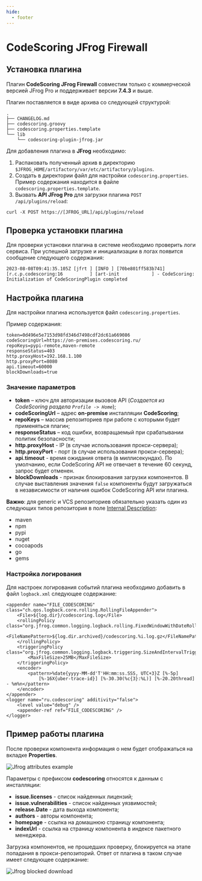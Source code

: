 ```yaml
---
hide:
  - footer
---
```

# CodeScoring JFrog Firewall

## Установка плагина

Плагин **CodeScoring JFrog Firewall** совместим только с коммерческой версией JFrog Pro и поддерживает версии **7.4.3** и выше.

Плагин поставляется в виде архива со следующей структурой:

```
.
├── CHANGELOG.md
├── codescoring.groovy
├── codescoring.properties.template
└── lib
    └── codescoring-plugin-jfrog.jar
```

Для добавления плагина в **JFrog** необходимо:

1. Распаковать полученный архив в директорию `$JFROG_HOME/artifactory/var/etc/artifactory/plugins`.
2. Создать в директории файл для настройки `codescoring.properties`. Пример содержания находится в файле `codescoring.properties.template`.
3. Вызвать **API JFrog Pro** для загрузки плагина `POST /api/plugins/reload`:
```curl
curl -X POST https://[JFROG_URL]/api/plugins/reload
```

## Проверка установки плагина

Для проверки установки плагина в системе необходимо проверить логи сервиса. При успешной загрузке и инициализации в логах появится сообщение следующего содержания:

```
2023-08-08T09:41:35.105Z [jfrt ] [INFO ] [70be801ff583b741] [r.c.p.codescoring:16          ] [art-init            ] - CodeScoring: Initialization of CodeScoringPlugin completed
```

## Настройка плагина

Для настройки плагина используется файл `codescoring.properties`.

Пример содержания:

```
token=0d496e5e7153d98fd346d7498cdf2dc61a669086
codeScoringUrl=https://on-premises.codescoring.ru/
repoKeys=pypi-remote,maven-remote
responseStatus=403
http.proxyHost=192.168.1.100
http.proxyPort=8080
api.timeout=60000
blockDownloads=true
```

### Значение параметров

- **token** – ключ для авторизации вызовов API (*Создается из CodeScoring раздела `Profile -> Home`*);
- **codeScoringUrl** – адрес **on-premise** инсталляции **CodeScoring**;
- **repoKeys** – массив репозиториев при работе с которыми будет применяться плагин;
- **responseStatus** – код ошибки, возвращаемый при срабатывании политик безопасности;
- **http.proxyHost** - IP (в случае использования прокси-сервера);
- **http.proxyPort** - порт (в случае использования прокси-сервера);
- **api.timeout** - время ожидания ответа (в миллисекундах). По умолчанию, если CodeScoring API не отвечает в течение 60 секунд, запрос будет отменен.
- **blockDownloads** - признак блокирования загрузки компонентов. В случае выставления значения `false` компоненты будут загружаться в независимости от наличия ошибок CodeScoring API или плагина.


**Важно**: для generic и VCS репозиториев обязательно указать один из следующих типов репозитория в поле [Internal Description](https://www.jfrog.com/confluence/display/JFROG/Repository+Management):

- maven
- npm
- pypi 
- nuget
- cocoapods
- go
- gems

### Настройка логирования

Для настроек логирования событий плагина необходимо добавить в файл `logback.xml` следующее содержание:

```
<appender name="FILE_CODESCORING" class="ch.qos.logback.core.rolling.RollingFileAppender">
    <File>${log.dir}/codescoring.log</File>
    <rollingPolicy class="org.jfrog.common.logging.logback.rolling.FixedWindowWithDateRollingPolicy">
        <FileNamePattern>${log.dir.archived}/codescoring.%i.log.gz</FileNamePattern>
    </rollingPolicy>
    <triggeringPolicy class="org.jfrog.common.logging.logback.triggering.SizeAndIntervalTriggeringPolicy">
        <MaxFileSize>25MB</MaxFileSize>
    </triggeringPolicy>
    <encoder>
        <pattern>%date{yyyy-MM-dd'T'HH:mm:ss.SSS, UTC+3}Z [%-5p]
            [%-16X{uber-trace-id}] [%-30.30(%c{3}:%L)] [%-20.20thread] - %m%n</pattern>
    </encoder>
</appender>
<logger name="ru.codescoring" additivity="false">
    <level value="debug" />
    <appender-ref ref="FILE_CODESCORING" />
</logger>
```

## Пример работы плагина

После проверки компонента информация о нем будет отображаться на вкладке **Properties**.

![Jfrog attributes example](/assets/img/firewall/jfrog_attributes.png)

Параметры с префиксом **сodescoring** относятся к данным с инсталляции:

- **issue.licenses** - список найденных лицензий;
- **issue.vulnerabilities** - список найденных уязвимостей;
- **release.Date** - дата выхода компонента;
- **authors** - авторы компонента;
- **homepage** - ссылка на домашнюю страницу компонента;
- **indexUrl** - ссылка на страницу компонента в индексе пакетного менеджера.

Загрузка компонентов, не прошедших проверку, блокируется на этапе попадания в прокси-репозиторий. Ответ от плагина в таком случае имеет следующее содержание:

![Jfrog blocked download](/assets/img/firewall/jfrog_blocked_download.gif)
